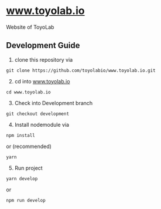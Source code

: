 # www.toyolab.io
Website of ToyoLab

## Development Guide
1. clone this repository via 
  ```shell
  git clone https://github.com/toyolabio/www.toyolab.io.git
  ```
2. cd into www.toyolab.io
  ```shell
  cd www.toyolab.io
  ```
3. Check into Development branch
  ```shell
  git checkout development
  ```
4. Install nodemodule via
  ```shell
  npm install
  ```
  
  or (recommended)
  
  ```shell
  yarn
  ```
  
5. Run project

  ```shell
  yarn develop
  ```
  
  or 
  
  ```shell
  npm run develop
  ```
  
